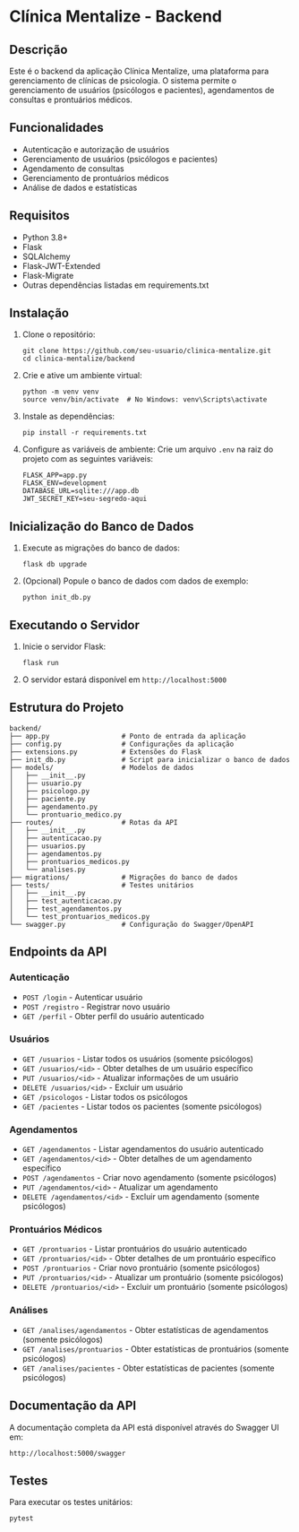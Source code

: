 # Clínica Mentalize - Backend

## Descrição

Este é o backend da aplicação Clínica Mentalize, uma plataforma para gerenciamento de clínicas de psicologia. O sistema permite o gerenciamento de usuários (psicólogos e pacientes), agendamentos de consultas e prontuários médicos.

## Funcionalidades

- Autenticação e autorização de usuários
- Gerenciamento de usuários (psicólogos e pacientes)
- Agendamento de consultas
- Gerenciamento de prontuários médicos
- Análise de dados e estatísticas

## Requisitos

- Python 3.8+
- Flask
- SQLAlchemy
- Flask-JWT-Extended
- Flask-Migrate
- Outras dependências listadas em requirements.txt

## Instalação

1. Clone o repositório:
   ```
   git clone https://github.com/seu-usuario/clinica-mentalize.git
   cd clinica-mentalize/backend
   ```

2. Crie e ative um ambiente virtual:
   ```
   python -m venv venv
   source venv/bin/activate  # No Windows: venv\Scripts\activate
   ```

3. Instale as dependências:
   ```
   pip install -r requirements.txt
   ```

4. Configure as variáveis de ambiente:
   Crie um arquivo `.env` na raiz do projeto com as seguintes variáveis:
   ```
   FLASK_APP=app.py
   FLASK_ENV=development
   DATABASE_URL=sqlite:///app.db
   JWT_SECRET_KEY=seu-segredo-aqui
   ```

## Inicialização do Banco de Dados

1. Execute as migrações do banco de dados:
   ```
   flask db upgrade
   ```

2. (Opcional) Popule o banco de dados com dados de exemplo:
   ```
   python init_db.py
   ```

## Executando o Servidor

1. Inicie o servidor Flask:
   ```
   flask run
   ```

2. O servidor estará disponível em `http://localhost:5000`

## Estrutura do Projeto

```
backend/
├── app.py                  # Ponto de entrada da aplicação
├── config.py               # Configurações da aplicação
├── extensions.py           # Extensões do Flask
├── init_db.py              # Script para inicializar o banco de dados
├── models/                 # Modelos de dados
│   ├── __init__.py
│   ├── usuario.py
│   ├── psicologo.py
│   ├── paciente.py
│   ├── agendamento.py
│   └── prontuario_medico.py
├── routes/                 # Rotas da API
│   ├── __init__.py
│   ├── autenticacao.py
│   ├── usuarios.py
│   ├── agendamentos.py
│   ├── prontuarios_medicos.py
│   └── analises.py
├── migrations/             # Migrações do banco de dados
├── tests/                  # Testes unitários
│   ├── __init__.py
│   ├── test_autenticacao.py
│   ├── test_agendamentos.py
│   └── test_prontuarios_medicos.py
└── swagger.py              # Configuração do Swagger/OpenAPI
```

## Endpoints da API

### Autenticação

- `POST /login` - Autenticar usuário
- `POST /registro` - Registrar novo usuário
- `GET /perfil` - Obter perfil do usuário autenticado

### Usuários

- `GET /usuarios` - Listar todos os usuários (somente psicólogos)
- `GET /usuarios/<id>` - Obter detalhes de um usuário específico
- `PUT /usuarios/<id>` - Atualizar informações de um usuário
- `DELETE /usuarios/<id>` - Excluir um usuário
- `GET /psicologos` - Listar todos os psicólogos
- `GET /pacientes` - Listar todos os pacientes (somente psicólogos)

### Agendamentos

- `GET /agendamentos` - Listar agendamentos do usuário autenticado
- `GET /agendamentos/<id>` - Obter detalhes de um agendamento específico
- `POST /agendamentos` - Criar novo agendamento (somente psicólogos)
- `PUT /agendamentos/<id>` - Atualizar um agendamento
- `DELETE /agendamentos/<id>` - Excluir um agendamento (somente psicólogos)

### Prontuários Médicos

- `GET /prontuarios` - Listar prontuários do usuário autenticado
- `GET /prontuarios/<id>` - Obter detalhes de um prontuário específico
- `POST /prontuarios` - Criar novo prontuário (somente psicólogos)
- `PUT /prontuarios/<id>` - Atualizar um prontuário (somente psicólogos)
- `DELETE /prontuarios/<id>` - Excluir um prontuário (somente psicólogos)

### Análises

- `GET /analises/agendamentos` - Obter estatísticas de agendamentos (somente psicólogos)
- `GET /analises/prontuarios` - Obter estatísticas de prontuários (somente psicólogos)
- `GET /analises/pacientes` - Obter estatísticas de pacientes (somente psicólogos)

## Documentação da API

A documentação completa da API está disponível através do Swagger UI em:

```
http://localhost:5000/swagger
```

## Testes

Para executar os testes unitários:

```
pytest
```